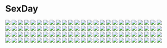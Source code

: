 # SexDay
![](https://konachan.com/image/44b4ec4866413d71ec59b06d3ab873da/Konachan.com%20-%20182546%20bikini%20dp_minase%20game_cg%20konata_yori_kanata_made_2%20navel%20shorts%20swimsuit%20tokiwa_chika.jpg)
![](https://konachan.com/image/6e3182f73d1695d60ebd74301e7e359e/Konachan.com%20-%20295792%20hatsune_miku%20long_hair%20tagme_%28artist%29%20twintails%20vocaloid.jpg)
![](https://konachan.com/image/7372df40bc03e69091e8122effeffd3f/Konachan.com%20-%20148768%20animal%20blue_hair%20breasts%20cleavage%20fan%20fish%20izuru_%28timbermetal%29%20mask%20original%20thighhighs%20water%20wink.jpg)
![](https://konachan.com/image/416164a2e3cd1934c288d4f4cfc981d6/Konachan.com%20-%20243745%20bicolored_eyes%20boots%20c.c.r_%28ccrgaoooo%29%20glasses%20jpeg_artifacts%20kneehighs%20long_hair%20original%20pink_hair%20ponytail%20thighhighs.jpg)
![](https://konachan.com/image/c2738e1932ae850c277259d3e6ef6552/Konachan.com%20-%2028085%20maid%20sakai_chigusa%20shakugan_no_shana%20wilhelmina_carmel.jpg)
![](https://konachan.com/image/493e83ee88ffe93e76b63322273d5bef/Konachan.com%20-%20167095%20black_hair%20blue_eyes%20blush%20bra%20breasts%20cleavage%20dengeki_hime%20hook%20logo%20long_hair%20navel%20panties%20priministar%20tsugihana_misumi%20underboob%20underwear.jpg)
![](https://konachan.com/image/90873660ef4f72e84167c0c0445e4be0/Konachan.com%20-%20131468%20animal_ears%20blush%20brown_hair%20bunny_ears%20bunnygirl%20fang%20inaba_tewi%20orange_eyes%20short_hair%20touhou%20tsukimoto_aoi%20yellow_eyes.jpg)
![](https://konachan.com/jpeg/a35f4960191180eb71fbdd26c1b8de83/Konachan.com%20-%20250565%20black_hair%20breasts%20cropped%20green_eyes%20japanese_clothes%20long_hair%20nipples%20open_shirt%20original%20scan%20taira_tsukune.jpg)
![](https://konachan.com/image/2195710ac29fe2fd84fdaf993d861f8b/Konachan.com%20-%20199666%20aotsuki_sakuya%20atelier_kaguya%20bikini%20breasts%20cheerleader%20chu_x_pet%20logo%20nanatsuki_shuri%20nipples%20suzusaki_kotori%20swimsuit%20tagme_%28artist%29%20twintails.jpg)
![](https://konachan.com/image/e50f9f00750b4b9879ff411b32e42508/Konachan.com%20-%20217050%20aqua_eyes%20archer%20black_hair%20bow_%28weapon%29%20dark_skin%20fate_%28series%29%20headdress%20kimono%20male%20ponytail%20short_hair%20tohsaka_rin%20weapon%20white_hair%20yaoshi_jun.jpg)
![](https://konachan.com/jpeg/df62030117e0817734fcf3525ce4d5a5/Konachan.com%20-%20251354%20barefoot%20bed%20black_hair%20braids%20breasts%20brown_eyes%20brown_hair%20dress%20kirigaya_kazuto%20long_hair%20male%20short_hair%20sword_art_online%20swordsouls%20yuuki_asuna.jpg)
![](https://konachan.com/image/18916af3afab04af47ff66097a1996c3/Konachan.com%20-%2031787%20blonde_hair%20blush%20book%20brown_hair%20favorite%20flat_chest%20game_cg%20happy_margaret%21%20kokonoka%20minahase_karin%20nipples%20panties%20thighhighs%20underwear%20wet.jpg)
![](https://konachan.com/jpeg/8af5fc96b181e416dc20fbde04e17fe9/Konachan.com%20-%20262799%20fate_grand_order%20fate_%28series%29%20hamada_pochiwo%20ishtar_%28fate_grand_order%29.jpg)
![](https://konachan.com/jpeg/f617e8aaa29de7d3a9b6baf208282166/Konachan.com%20-%20173030%202girls%20blue_eyes%20blush%20bow%20cosplay%20hat%20long_hair%20midiman%20mirakurun%20navel%20purple_eyes%20purple_hair%20rivalun%20thighhighs%20white%20witch_hat%20yuru_yuri.jpg)
![](https://konachan.com/image/57b2d2164179748576c542e2c05502e5/Konachan.com%20-%2035006%20macross%20macross_frontier%20male%20ranka_lee%20saotome_alto%20scan%20sheryl_nome.jpg)
![](https://konachan.com/jpeg/f8bd6a86fc3d08c51f438fdb64268cac/Konachan.com%20-%20189659%20amagai_tarou%20anthropomorphism%20bra%20brown_eyes%20brown_hair%20dressing%20kantai_collection%20long_hair%20panties%20ribbons%20ryuujou_%28kancolle%29%20underwear%20white.jpg)
![](https://konachan.com/jpeg/b3bbbd65388eb0b0b1e2bdcad7729a01/Konachan.com%20-%20263309%20aikawa_arisa%20breast_grab%20breasts%20brown_hair%20game_cg%20long_hair%20nipples%20no_bra%20open_shirt%20pink_eyes%20silkys_sakura%20skirt%20takahana_maki%20wet.jpg)
![](https://konachan.com/image/2bac2ed2a88b1436a9e465194fd7aad4/Konachan.com%20-%20275622%202girls%20blush%20bodysuit%20breasts%20cameltoe%20cleavage%20dk_senie%20fang%20glasses%20long_hair%20nopan%20original%20panties%20pantyhose%20pink_eyes%20ribbons%20twintails%20underwear.jpg)
![](https://konachan.com/image/90f8e7b22e307b46a4c39c514f96f9cd/Konachan.com%20-%20298044%20honkai_impact%20red_eyes%20seele_vollerei%20signed%20ulquiorra0%20veliona.jpg)
![](https://konachan.com/image/6d0fd304f2524dd1dc45a8f601996e9d/Konachan.com%20-%2016892%20anthropomorphism%20os-tan%20windows%20xp.jpg)
![](https://konachan.com/jpeg/2f6b7d694d9f5d8222a0214912fc4eb1/Konachan.com%20-%20219648%20blonde_hair%20boots%20brown_eyes%20clouds%20flowers%20hat%20kneehighs%20leaves%20loli%20moriya_suwako%20ribbons%20short_hair%20skirt%20sky%20sugi%20touhou%20water.jpg)
![](https://konachan.com/image/fe1309a44af7743d53fcb6ffa2b451bc/Konachan.com%20-%2049573%20blastbeat%20breasts%20censored%20kataoka_yuuki%20pussy%20saki%20thighhighs.jpg)
![](https://konachan.com/jpeg/8a7f6a85f11e5ba24de96785c32776ad/Konachan.com%20-%20276281%20cyndaquil%20hideko_%28l33l3b%29%20nobody%20pikachu%20pokemon%20snow.jpg)
![](https://konachan.com/jpeg/20cf159b1c9eaad0cb7f9d9abf244f15/Konachan.com%20-%20227570%20ass%20beach%20bikini%20breasts%20chain%20clouds%20fiodo%20food%20fruit%20glasses%20hat%20loli%20navel%20no_bra%20original%20ponytail%20sky%20summer%20swimsuit%20topless%20tree%20water%20wink.jpg)
![](https://konachan.com/image/9bb7da833b238adc11b965fb245add72/Konachan.com%20-%20123736%20glasses%20haitaka%20school_uniform%20tagme.jpg)
![](https://konachan.com/jpeg/e11462d01137f0431af48bca27c9184f/Konachan.com%20-%20258286%20amazakura_misaki%20ensemble_%28company%29%20game_cg%20male%20mizusawa_sayaka%20omoi_o_sasageru_otome_no_melody%20tagme_%28artist%29.jpg)
![](https://konachan.com/image/81cda09d9ad983903d34ae63b5b612a8/Konachan.com%20-%20205301%20blue_eyes%20braids%20dress%20frostcyco%20headband%20kisara%20long_hair%20see_through%20signed%20skirt_lift%20wristwear%20yu-gi-oh.jpg)
![](https://konachan.com/jpeg/882fb947429fb710f8c7161c9e3df5f9/Konachan.com%20-%20210218%20game_cg%20houjou_akito%20ichiha_nia%20pink_eyes%20pink_hair%20touhikou_game%20yasuyuki.jpg)
![](https://konachan.com/jpeg/f4af98ee8c7b16fdc9f3860cdc105f10/Konachan.com%20-%20241209%20anus%20blonde_hair%20garter%20harigane_shinshi%20nipples%20pussy%20thighhighs%20uncensored.jpg)
![](https://konachan.com/image/004fe5fc7ed74ff51f79ad2595659163/Konachan.com%20-%20187049%20black_hair%20blue_eyes%20butterfly%20flowers%20japanese_clothes%20kimono%20long_hair%20nanahara_shie%20original.jpg)
![](https://konachan.com/image/8857ebc37233c8e2904f96fe8364d109/Konachan.com%20-%20172777%20apron%20bed%20blue_hair%20blush%20boots%20bra%20breasts%20cape%20chibi%20cleavage%20crown%20headdress%20jessica%20long_hair%20maid%20necklace%20nipples%20pink_hair%20siesta%20underwear.jpg)
![](https://konachan.com/image/41520ae3d22b190635eef07fbd8fccff/Konachan.com%20-%2076434%20ex_keine%20kamishirasawa_keine%20touhou.jpg)
![](https://konachan.com/jpeg/f08520fecaffe970d4772d55b53e3d5b/Konachan.com%20-%20297131%20brown_hair%20dress%20long_hair%20original%20pantyhose%20purple_eyes%20scarf%20scarlet_%28dango%29%20snow%20snowman%20winter.jpg)
![](https://konachan.com/image/dff4e657da0df76bcfff6a4af77b34b6/Konachan.com%20-%20210708%20black_hair%20bow%20clouds%20flowers%20grass%20kneehighs%20landscape%20long_hair%20love_plus%20petals%20ponytail%20scenic%20school_uniform%20skirt%20sky%20takane_manaka%20tree.jpg)
![](https://konachan.com/jpeg/779ff7e96cf0c6921ca648f0788255d6/Konachan.com%20-%2094888%20bath%20breasts%20chelsea_arcot%20game_cg%20ko%7Echa%20nipples%20nude%20shelley_maycraft%20shower%20shukufuku_no_campanella%20windmill_oasis.jpg)
![](https://konachan.com/jpeg/9eebfaa8af5fab75f75340c53865b677/Konachan.com%20-%20190426%20group%20hareno_chiame%20hoshimiya_kate%20jimon_asuta%20loli%20male%20morozumi_yasube%20natasha%20roboko%20shikabane_gorou%20shikabane_itsuka.jpg)
![](https://konachan.com/image/248d37d348947c396bc1c50fbd00dad3/Konachan.com%20-%20195493%20blonde_hair%20blue_eyes%20blue_hair%20green_hair%20group%20gumi%20hatsune_miku%20kagamine_len%20kagamine_rin%20male%20vocaloid.jpg)
![](https://konachan.com/jpeg/559fcb2b291bd3711dbc38f48ed9048e/Konachan.com%20-%2031202%20breasts%20censored%20cum%20game_cg%20lyrical_lyric%20marmalade%20mikeou%20nipples%20nude%20sex%20twintails.jpg)
![](https://konachan.com/image/632ee8ac539b76a594204ff8d6dc60a4/Konachan.com%20-%20307717%20blue_eyes%20cape%20clouds%20flowers%20fufumi%20honkai_impact%20long_hair%20purple_hair%20skirt%20sky%20sunset%20theresa_apocalypse%20twintails%20water.jpg)
![](https://konachan.com/jpeg/87146bace912ea58b363327bd9bd76b8/Konachan.com%20-%2074917%20tagme.jpg)
![](https://konachan.com/image/41e31bcb16a8ceb0b1e77c2cce1b677d/Konachan.com%20-%2054746%20hatsune_miku%20long_hair%20twintails%20vocaloid.jpg)
![](https://konachan.com/jpeg/3b0834120ccd53a878ca8ccdcd972b07/Konachan.com%20-%2043888%20baseson%20bikini%20kagemusya%20koihime_musou%20nipples%20swimsuit%20tagme%20tagme_%28character%29%20topless.jpg)
![](https://konachan.com/jpeg/fa7a363f168d412d196e0fa005c3b07b/Konachan.com%20-%2049250%20dark%20god%20maria_holic%20vector.jpg)
![](https://konachan.com/image/955c0c6176b375a0559a62a63f4df859/Konachan.com%20-%2018356%20itoshiki_nozomu%20sayonara_zetsubou_sensei.jpg)
![](https://konachan.com/jpeg/81e5d4a63360fb94fa39209db7eb2352/Konachan.com%20-%2084319%202girls%20atelier%20atelier_rorona%20atelier_totori%20blonde_hair%20blue_eyes%20blue_hair%20blush%20book%20boots%20chim%20couch%20dress%20hat%20pointed_ears%20ryo%20tagme%20yellow_eyes.jpg)
![](https://konachan.com/jpeg/9110b63c6e2f2c087b732745ab74cb3f/Konachan.com%20-%20271563%20animal%20blush%20book%20computer%20drink%20fish%20flowers%20fuji_choko%20phone%20scan%20short_hair%20shorts%20thighhighs%20white_hair.jpg)
![](https://konachan.com/image/c03a1a36f48c62c0f35a710ef5e14a2f/Konachan.com%20-%20269729%20anthropomorphism%20azur_lane%20bikini%20braids%20breasts%20cleavage%20clouds%20garter%20gray_hair%20hat%20long_hair%20navel%20petals%20purple_eyes%20sky%20swimsuit%20yuxian_youka.jpg)
![](https://konachan.com/jpeg/859b927d5c723023da6a11a95ef08fe0/Konachan.com%20-%20169870%20blue_eyes%20blush%20breasts%20censored%20game_cg%20itou_life%20long_hair%20nipples%20orange_hair%20penis%20pink_hair%20pussy%20pussy_juice%20red_eyes%20sex%20thighhighs.jpg)
![](https://konachan.com/image/d298334fd70a64087b37249d7791f4db/Konachan.com%20-%20238327%20black_hair%20final_fantasy%20final_fantasy_xiv%20lakshmi_%28final_fantasy%29%20long_hair%20square_enix%20tagme%20tagme_%28artist%29.jpg)
![](https://konachan.com/image/763c7b581b859062e58491e563a9b2c6/Konachan.com%20-%20295672%202girls%20animal_ears%20black_hair%20breasts%20catgirl%20cleavage%20dress%20forest%20long_hair%20miqo%27te%20onyrica%20short_hair%20signed%20tree%20white_hair%20y%27shtola_rhul.jpg)
![](https://konachan.com/jpeg/b4662afa85cdd0c606b7352eaa5d7603/Konachan.com%20-%20273907%20all_male%20blonde_hair%20close%20eugeo%20grass%20green_eyes%20male%20short_hair%20sketch%20sword_art_online%20sword_art_online_alicization%20yamada_koutarou.jpg)
![](https://konachan.com/jpeg/1239c02c140d1bde809776b655bd698d/Konachan.com%20-%20277746%20blush%20bow%20clouds%20gloves%20green_eyes%20green_hair%20halo%20hat%20hatsune_miku%20long_hair%20pantyhose%20signed%20silltare%20sky%20stars%20twintails%20vocaloid.jpg)
![](https://konachan.com/image/e631afa52ad272ea4f0652c69d2e7e8c/Konachan.com%20-%208057%20askray%20tagme.jpg)
![](https://konachan.com/jpeg/858978677e0276257660c532458b46f6/Konachan.com%20-%20206764%20breasts%20cleavage%20close%20game_cg%20hikari_%28sakura_angels%29%20pink_hair%20purple_eyes%20sakura_angels%20tentacles%20wanaca%20winged_cloud.jpg)
![](https://konachan.com/jpeg/9dbe6c8cfd2eddc7e6e6e5d18ea87e8f/Konachan.com%20-%20234188%202girls%20aqua_eyes%20aqua_hair%20breasts%20cropped%20hatsune_miku%20headband%20long_hair%20megurine_luka%20okingjo%20pink_hair%20twintails%20vocaloid.jpg)
![](https://konachan.com/jpeg/0888f00e28881fc15711466f6780f9b1/Konachan.com%20-%20177402%20brown_hair%20flowers%20forest%20headband%20leaves%20long_hair%20navel%20nude%20original%20pointed_ears%20red_eyes%20signed%20tabashio%20tree%20water.jpg)
![](https://konachan.com/jpeg/58f56e0bae0af55428b191bdffb1fb68/Konachan.com%20-%20225841%20animal_ears%20apron%20ass%20astronauts%20black_hair%20blush%20catgirl%20game_cg%20himeno_haruka%20long_hair%20panties%20ponytail%20rozea%20skirt_lift%20tail%20underwear.jpg)
![](https://konachan.com/jpeg/a24c0245b808a2e801399cca9c148faa/Konachan.com%20-%20275155%20boots%20cape%20dress%20garter%20gloves%20hat%20military%20original%20pointed_ears%20red_eyes%20rope%20shiomachi%20short_hair%20sword%20uniform%20weapon%20white_hair.jpg)
![](https://konachan.com/image/d29fdde65f62d460a9dd1a2a78521019/Konachan.com%20-%20112069%20game_cg%20huke%20jpeg_artifacts%20makise_kurisu%20okabe_rintarou%20steins%3Bgate.jpg)
![](https://konachan.com/image/57af7fc90647ea01a608286129cf3e06/Konachan.com%20-%2040569%20all_male%20close%20code_geass%20lelouch_lamperouge%20male%20watermark.jpg)
![](https://konachan.com/image/1c6f625a9eda1d6a7ac0614b8dd34756/Konachan.com%20-%20121042%20brown_hair%20carnelian%20gray_hair%20long_hair%20male%20mix%21%20pink%20school_uniform%20suwa_ranmaru%20thighhighs%20trap.jpg)
![](https://konachan.com/jpeg/3c18c0ed2dd983c2b55613f5bc58818a/Konachan.com%20-%20248552%20aliasing%20all_male%20blonde_hair%20blue_hair%20couch%20fate_apocrypha%20fate_%28series%29%20fire%20long_hair%20male%20purple_eyes%20vlad_the_impaler%20yellow_eyes%20yu_sa_01.jpg)
![](https://konachan.com/jpeg/c019aa53b524d8e2d7522f5fd1c50d9c/Konachan.com%20-%20229640%20aliasing%20blue_eyes%20blue_hair%20blush%20braids%20hoodie%20kafuu_chino%20long_hair%20nishimi_shin%20third-party_edit%20tippy_%28gochiusa%29%20twintails.jpg)
![](https://konachan.com/image/84b81f39600dd9a3e4b1587d025472fd/Konachan.com%20-%2068985%20aqua_eyes%20aqua_hair%20hatsune_miku%20long_hair%20niou_kaoru%20skirt%20thighhighs%20tie%20twintails%20vocaloid%20zettai_ryouiki.jpg)
![](https://konachan.com/jpeg/d3d84d6556e006de49fce1f67b85fea4/Konachan.com%20-%20246249%20brown_eyes%20brown_hair%20building%20city%20cropped%20hibike%21_euphonium%20instrument%20kneehighs%20oumae_kumiko%20scenic%20school_uniform%20short_hair%20skirt%20tagme_%28artist%29.jpg)
![](https://konachan.com/image/0c1a2a6b26ecd700129839c012fa696a/Konachan.com%20-%2065936%20anthropomorphism%20black_hair%20butterfly%20gia%20gun%20original%20red_eyes%20short_hair%20sideboob%20skirt%20sword%20tail%20weapon%20white%20wings.jpg)
![](https://konachan.com/image/82f4984b7dd957703e85fec8708504e6/Konachan.com%20-%2064650%20kara_no_kyoukai%20kokutou_mikiya%20ryougi_shiki.jpg)
![](https://konachan.com/image/dd03227b713f693290069f9a4c581e15/Konachan.com%20-%2053863%20hatsune_miku%20kurobuta_gekkan%20vocaloid.jpg)
![](https://konachan.com/image/a28fdf1e7a6176326f769356b0048b7a/Konachan.com%20-%2044563%20bra%20happiness%20hiiragi_anri%20kamisaka_haruhi%20panties%20thighhighs%20twintails%20underwear.jpg)
![](https://konachan.com/image/e6bb40eea435eb6df61855bec271704e/Konachan.com%20-%2092993%20ass%20censored%20cum%20erect_nipples%20nopan%20original%20penis%20pink_hair%20shiizuki.jpg)
![](https://konachan.com/image/4add0aafe671a3260a7573fd197cca36/Konachan.com%20-%20134215%20bow%20fujiwara_no_mokou%20houraisan_kaguya%20japanese_clothes%20nekominase%20tagme%20touhou%20wings.jpg)
![](https://konachan.com/image/a276590a2eef742d7eb12bf31224d4e5/Konachan.com%20-%2080656%20akiyama_mio%20k-on%21%20kotobuki_tsumugi%20shoujo_ai%20tainaka_ritsu%20white.jpg)
![](https://konachan.com/image/b4ab29683b668cb5f60eb1c0ba83227b/Konachan.com%20-%20161504%20animal_ears%20blue_eyes%20blush%20breasts%20bunny_ears%20fingering%20masturbation%20michairu%20nipples%20nude%20orange_hair%20pussy_juice%20strike_witches%20tail.jpg)
![](https://konachan.com/image/0389ea89b6b554bd79209f37f7c24265/Konachan.com%20-%2086785%202girls%20animal_ears%20blonde_hair%20boots%20dress%20fate_extra%20fate_%28series%29%20foxgirl%20green_eyes%20long_hair%20pink_hair%20short_hair%20wada_rco%20yellow_eyes.jpg)
![](https://konachan.com/image/e76ce8f3727b54885c95646ee2408531/Konachan.com%20-%20105648%20book%20bow%20cirno%20daiyousei%20demon%20fairy%20group%20hat%20headband%20hong_meiling%20izayoi_sakuya%20knife%20koakuma%20maid%20rumia%20touhou%20vampire%20weapon%20wings.jpg)
![](https://konachan.com/image/0b0fc02fabb9e6f4267f2e4c03cd3634/Konachan.com%20-%20120002%20akino_sora%20bow%20cigarette%20fujiwara_no_mokou%20long_hair%20touhou.jpg)
![](https://konachan.com/image/2b033aa001cb8b481f378d226fa55a98/Konachan.com%20-%2060250%20barefoot%20bow%20clouds%20drink%20food%20fruit%20grass%20group%20hat%20horuda%20kaito%20long_hair%20male%20popsicle%20sake%20skirt%20sky%20sleeping%20tree%20twintails%20vocaloid%20water.jpg)
![](https://konachan.com/jpeg/b2926280474f50ef90f4ccecc2ab66f8/Konachan.com%20-%20253936%20anthropomorphism%20apt%20azur_lane%20bra%20breasts%20brown_hair%20cleavage%20gloves%20long_hair%20military%20signed%20skirt%20thighhighs%20underwear%20uniform%20water.jpg)
![](https://konachan.com/jpeg/6aa142ae7304a8992f84f05ed9e64643/Konachan.com%20-%2019230%20close%20fuura_kafuka%20sayonara_zetsubou_sensei.jpg)
![](https://konachan.com/jpeg/a6b504c9eef53a8d904b25f5e6f7da15/Konachan.com%20-%20164437%20aqua_eyes%20aqua_hair%20elbow_gloves%20gloves%20hatsune_miku%20katahira_masashi%20long_hair%20see_through%20thighhighs%20twintails%20umbrella%20vocaloid.jpg)
![](https://konachan.com/jpeg/74022afe1c10b89d295fad2f4fb376b9/Konachan.com%20-%20290242%20arknights%20cape%20ceylon_%28arknights%29%20cropped%20landscape%20qihai_lunpo%20scenic%20umbrella.jpg)
![](https://konachan.com/image/37fa989790d0a3051a605c3e54d2f8c6/Konachan.com%20-%2094851%20juon_kiku%20manogiichi%20vocaloid.jpg)
![](https://konachan.com/jpeg/7b2f30514ec81db4883243c46e392471/Konachan.com%20-%20292238%20bb_%28fate%29%20beeyan%20blush%20fate_extra%20fate_%28series%29%20gloves%20long_hair%20purple_eyes%20purple_hair%20swimsuit.jpg)
![](https://konachan.com/image/bc55f51a19a25f4aa66aa97533b4ccfd/Konachan.com%20-%20145750%20anthropomorphism%20at2.%20blonde_hair%20blush%20creeper%20gloves%20hoodie%20minecraft%20red_eyes%20short_hair%20thighhighs%20valentine%20weapon.jpg)
![](https://konachan.com/image/c1df31313640b798e8d8b6d8d90ef772/Konachan.com%20-%2064203%20chibi%20gray%20hatsune_miku%20kagamine_len%20kagamine_rin%20kaito%20kamui_gakupo%20male%20meiko%20twintails%20vocaloid.jpg)
![](https://konachan.com/jpeg/214906bf10b8f391a073db3f419586fd/Konachan.com%20-%20201821%20black_hair%20blue_eyes%20breasts%20nababa%20navel%20nipples%20no_bra%20nopan%20open_shirt%20original%20pussy%20realistic%20short_hair.jpg)
![](https://konachan.com/jpeg/2141f16d1e1a8700b576ddb4dba67599/Konachan.com%20-%20214515%20animal%20bird%20black_hair%20butterfly%20feathers%20original%20red_eyes%20sousou_%28sousouworks%29.jpg)
![](https://konachan.com/image/11243a63a3c4168837e3132f6066df9f/Konachan.com%20-%208101%20age%20blue_eyes%20blue_hair%20kagami_sumika%20long_hair%20mitsurugi_meiya%20muv-luv%20muv-luv_supplement%20red_eyes%20red_hair%20yoroi_mikoto.jpg)
![](https://konachan.com/image/c321d0ad9c69babb121c8204e48ee1e7/Konachan.com%20-%20135908%20aqua_eyes%20aqua_hair%20eto%20hatsune_miku%20miku_append%20thighhighs%20twintails%20umbrella%20vocaloid.jpg)
![](https://konachan.com/image/cbf30700796c34c45f7a625d259796e8/Konachan.com%20-%20268325%20azur_lane%20bath%20bathtub%20blush%20book%20breasts%20dark%20long_hair%20navel%20nipples%20nude%20panties%20panty_pull%20purple_eyes%20purple_hair%20pussy%20uncensored%20underwear.jpg)
![](https://konachan.com/image/9f6e03d7d0b537468bbab1524b805886/Konachan.com%20-%20263874%20black_hair%20blush%20breasts%20censored%20long_hair%20navel%20nipples%20no_bra%20original%20panties%20panty_pull%20pussy%20shirt_lift%20skirt%20skirt_lift%20underwear%20upskirt.jpg)
![](https://konachan.com/jpeg/789a67772c62cb2758ee35dd97ab69a1/Konachan.com%20-%20257261%20anus%20ass%20bell%20blonde_hair%20bow%20breasts%20cape%20censored%20christmas%20long_hair%20nipples%20no_bra%20nopan%20orange_eyes%20pussy%20rikorin%20signed%20thighhighs%20twintails.jpg)
![](https://konachan.com/jpeg/96d3b9aaba2168d855f7063f060cdbbc/Konachan.com%20-%20236512%20bed%20blush%20bra%20breasts%20censored%20game_cg%20kneehighs%20ko%7Echa%20long_hair%20nipples%20panties%20panty_pull%20pink_eyes%20pink_hair%20pussy%20skirt%20skirt_lift%20underwear.jpg)
![](https://konachan.com/jpeg/207f6c8d2b6a337876121e55c4a109c9/Konachan.com%20-%20250752%20animal%20anthropomorphism%20bird%20blush%20boots%20brown_eyes%20clouds%20easter_cactus%20gloves%20long_hair%20panties%20sky%20spread_legs%20sword%20thighhighs%20underwear%20weapon.jpg)
![](https://konachan.com/image/7c3467ed1a302c17b3887f680fbd16d5/Konachan.com%20-%20120989%20artoria_pendragon_%28all%29%20fate_%28series%29%20fate_stay_night%20fate_zero%20saber.jpg)
![](https://konachan.com/image/f476775d8144d10a2c073371d9936e83/Konachan.com%20-%20279271%20armor%20blue_eyes%20elbow_gloves%20gloves%20headband%20long_hair%20original%20pixiv_fantasia%20swd3e2%20sword%20watermark%20weapon%20white_hair.jpg)
![](https://konachan.com/jpeg/90388283d2a59dbda8386058e1fb37ad/Konachan.com%20-%20262513%20blush%20breasts%20cleavage%20gloves%20gray_hair%20hat%20long_hair%20navel%20original%20panties%20rebe11%20red_eyes%20thighhighs%20underwear%20watermark.jpg)
![](https://konachan.com/jpeg/3236bcc1398c2ba5b6fff41991532e1b/Konachan.com%20-%20105303%20bow%20bow_%28weapon%29%20dress%20kaname_madoka%20mahou_shoujo_madoka_magica%20phantania%20pink_eyes%20pink_hair%20ribbons%20short_hair%20twintails%20weapon.jpg)
![](https://konachan.com/image/150658bb14c3550c4dcd563326ad892d/Konachan.com%20-%2022236%20aa_megami-sama%20belldandy.jpg)
![](https://konachan.com/image/3a7178905fd5def67eec94f671ed5f01/Konachan.com%20-%20279384%20akino_hamo%20blush%20breasts%20brown_hair%20fate_%28series%29%20fingering%20long_hair%20masturbation%20murasaki_shikibu%20nipples%20no_bra%20open_shirt%20purple_eyes.jpg)
